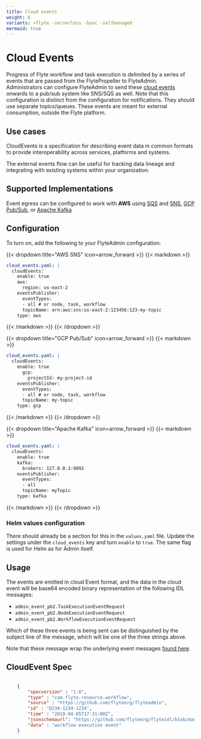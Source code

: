 ```yaml
---
title: Cloud events
weight: 6
variants: +flyte -serverless -byoc -selfmanaged
mermaid: true
---
```


# Cloud Events


Progress of Flyte workflow and task execution is delimited by a series of
events that are passed from the FlytePropeller to FlyteAdmin. Administrators
can configure FlyteAdmin to send these [cloud events](https://cloudevents.io/) onwards to a pub/sub system like
SNS/SQS as well. Note that this configuration is distinct from the
configuration for notifications.
They should use separate topics/queues. These events are meant for external
consumption, outside the Flyte platform.

## Use cases


CloudEvents is a specification for describing event data in common formats
to provide interoperability across services, platforms and systems.

The external events flow can be useful for tracking data lineage and
integrating with existing systems within your organization.

## Supported Implementations


Event egress can be configured to work with **AWS** using
[SQS](https://aws.amazon.com/sqs/) and
[SNS](https://aws.amazon.com/sns/),
[GCP Pub/Sub](https://cloud.google.com/pubsub), or
[Apache Kafka](https://kafka.apache.org/)

## Configuration


To turn on, add the following to your FlyteAdmin configuration:

{{< dropdown title="AWS SNS" icon=arrow_forward >}}
{{< markdown >}}

```yaml
cloud_events.yaml: |
  cloudEvents:
    enable: true
    aws:
      region: us-east-2
    eventsPublisher:
      eventTypes:
      - all # or node, task, workflow
      topicName: arn:aws:sns:us-east-2:123456:123-my-topic
    type: aws
```

{{< /markdown >}}
{{< /dropdown >}}

{{< dropdown title="GCP Pub/Sub" icon=arrow_forward >}}
{{< markdown >}}

```yaml
cloud_events.yaml: |
  cloudEvents:
    enable: true
      gcp:
        projectId: my-project-id
    eventsPublisher:
      eventTypes:
      - all # or node, task, workflow
      topicName: my-topic
    type: gcp
  ```
{{< /markdown >}}
{{< /dropdown >}}

{{< dropdown title="Apache Kafka" icon=arrow_forward >}}
{{< markdown >}}

```yaml
cloud_events.yaml: |
  cloudEvents:
    enable: true
    kafka:
      brokers: 127.0.0.1:9092
    eventsPublisher:
      eventTypes:
      - all
      topicName: myTopic
    type: kafka
```
{{< /markdown >}}
{{< /dropdown >}}

### Helm values configuration

There should already be a section for this in the ``values.yaml`` file. Update
the settings under the ``cloud_events`` key and turn ``enable`` to ``true``.
The same flag is used for Helm as for Admin itself.

## Usage

The events are emitted in cloud Event format, and the data in the cloud event
will be base64 encoded binary representation of the following IDL messages:

* ``admin_event_pb2.TaskExecutionEventRequest``
* ``admin_event_pb2.NodeExecutionEventRequest``
* ``admin_event_pb2.WorkflowExecutionEventRequest``

Which of these three events is being sent can be distinguished by the subject
line of the message, which will be one of the three strings above.

Note that these message wrap the underlying event messages
[found here](https://github.com/flyteorg/flyte/blob/master/flyteidl/protos/flyteidl/event/event.proto).

## CloudEvent Spec

```json

    {
        "specversion" : "1.0",
        "type" : "com.flyte.resource.workflow",
        "source" : "https://github.com/flyteorg/flyteadmin",
        "id" : "D234-1234-1234",
        "time" : "2018-04-05T17:31:00Z",
        "jsonschemaurl": "https://github.com/flyteorg/flyteidl/blob/master/jsonschema/workflow_execution.json",
        "data" : "workflow execution event"
    }
```

